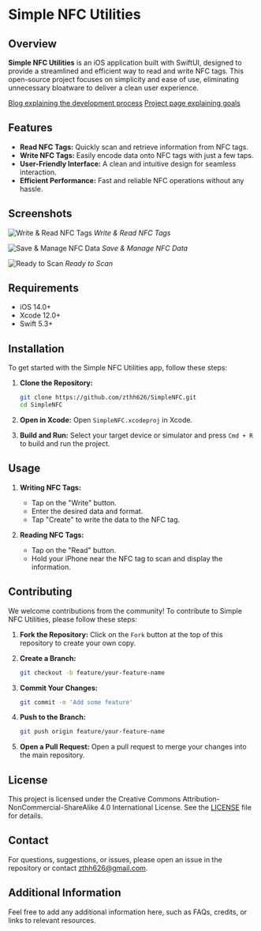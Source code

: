 # Simple NFC Utilities

## Overview

**Simple NFC Utilities** is an iOS application built with SwiftUI, designed to provide a streamlined and efficient way to read and write NFC tags. This open-source project focuses on simplicity and ease of use, eliminating unnecessary bloatware to deliver a clean user experience.

[Blog explaining the development process](https://zthh.dev/blogs/simplenfc-corenfc-coredata-guide)
[Project page explaining goals](https://zthh.dev/projects/simple-nfc-utilities)

## Features

- **Read NFC Tags:** Quickly scan and retrieve information from NFC tags.
- **Write NFC Tags:** Easily encode data onto NFC tags with just a few taps.
- **User-Friendly Interface:** A clean and intuitive design for seamless interaction.
- **Efficient Performance:** Fast and reliable NFC operations without any hassle.

## Screenshots

![Write & Read NFC Tags](Screenshots/write-read-nfcs.png)
_Write & Read NFC Tags_

![Save & Manage NFC Data](Screenshots/save-manage.png)
_Save & Manage NFC Data_

![Ready to Scan](Screenshots/ready-to-scan.png)
_Ready to Scan_

## Requirements

- iOS 14.0+
- Xcode 12.0+
- Swift 5.3+

## Installation

To get started with the Simple NFC Utilities app, follow these steps:

1. **Clone the Repository:**

   ```sh
   git clone https://github.com/zthh626/SimpleNFC.git
   cd SimpleNFC
   ```

2. **Open in Xcode:**
   Open `SimpleNFC.xcodeproj` in Xcode.

3. **Build and Run:**
   Select your target device or simulator and press `Cmd + R` to build and run the project.

## Usage

1. **Writing NFC Tags:**

   - Tap on the "Write" button.
   - Enter the desired data and format.
   - Tap "Create" to write the data to the NFC tag.

2. **Reading NFC Tags:**
   - Tap on the "Read" button.
   - Hold your iPhone near the NFC tag to scan and display the information.

## Contributing

We welcome contributions from the community! To contribute to Simple NFC Utilities, please follow these steps:

1. **Fork the Repository:**
   Click on the `Fork` button at the top of this repository to create your own copy.

2. **Create a Branch:**

   ```sh
   git checkout -b feature/your-feature-name
   ```

3. **Commit Your Changes:**

   ```sh
   git commit -m 'Add some feature'
   ```

4. **Push to the Branch:**

   ```sh
   git push origin feature/your-feature-name
   ```

5. **Open a Pull Request:**
   Open a pull request to merge your changes into the main repository.

## License

This project is licensed under the Creative Commons Attribution-NonCommercial-ShareAlike 4.0 International License. See the [LICENSE](LICENSE) file for details.

## Contact

For questions, suggestions, or issues, please open an issue in the repository or contact [zthh626@gmail.com](mailto:zthh626@gmail.com).

## Additional Information

Feel free to add any additional information here, such as FAQs, credits, or links to relevant resources.
